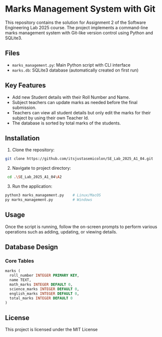 # Marks Management System with Git

This repository contains the solution for Assignment 2 of the Software Engineering Lab 2025 course. The project implements a command-line marks management system with Git-like version control using Python and SQLite3.

## Files

- `marks_management.py`: Main Python script with CLI interface
- `marks.db`: SQLite3 database (automatically created on first run)

## Key Features

- Add new Student details with their Roll Number and Name.
- Subject teachers can update marks as needed before the final submission.
- Teachers can view all student details but only edit the marks for their subject by using their own Teacher Id.
- The database is sorted by total marks of the students.

## Installation

1. Clone the repository:
```bash
git clone https://github.com/itsjustasemicolon/SE_Lab_2025_A1_04.git
```

2. Navigate to project directory:
```bash
 cd .\SE_Lab_2025_A1_04\A2
```

3. Run the application:
```bash
python3 marks_management.py    # Linux/MacOS
py marks_management.py         # Windows
```

## Usage

Once the script is running, follow the on-screen prompts to perform various operations such as adding, updating, or viewing details.

## Database Design

### Core Tables
```sql
marks (
  roll_number INTEGER PRIMARY KEY,
  name TEXT,
  math_marks INTEGER DEFAULT 0,
  science_marks INTEGER DEFAULT 0,
  english_marks INTEGER DEFAULT 0,
  total_marks INTEGER DEFAULT 0
)
```

## License

This project is licensed under the MIT License 
